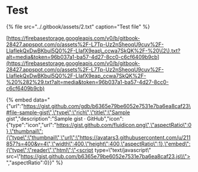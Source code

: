 # Test

{% file src="../.gitbook/assets/2.txt" caption="Test file" %}

[https://firebasestorage.googleapis.com/v0/b/gitbook-28427.appspot.com/o/assets%2F-L7Tp-Uz2nSheoqU9cuv%2F-LIafIekQxDwBKbul5Q0%2F-LIafX9eap\_ccwa7SkQK%2F-%20\(2\).txt?alt=media&token=96b037a1-ba57-4d27-8cc0-c6cf6409b9cb](https://firebasestorage.googleapis.com/v0/b/gitbook-28427.appspot.com/o/assets%2F-L7Tp-Uz2nSheoqU9cuv%2F-LIafIekQxDwBKbul5Q0%2F-LIafX9eap_ccwa7SkQK%2F-%20%282%29.txt?alt=media&token=96b037a1-ba57-4d27-8cc0-c6cf6409b9cb)

{% embed data="{\"url\":\"https://gist.github.com/gdb/b6365e79be6052e7531e7ba6ea8caf23\#file-sample-gist\",\"type\":\"rich\",\"title\":\"Sample gist\",\"description\":\"Sample gist · GitHub\",\"icon\":{\"type\":\"icon\",\"url\":\"https://gist.github.com/fluidicon.png\",\"aspectRatio\":0},\"thumbnail\":{\"type\":\"thumbnail\",\"url\":\"https://avatars3.githubusercontent.com/u/211857?s=400&v=4\",\"width\":400,\"height\":400,\"aspectRatio\":1},\"embed\":{\"type\":\"reader\",\"html\":\"<script type=\\\"text/javascript\\\" src=\\\"https://gist.github.com/b6365e79be6052e7531e7ba6ea8caf23.js\\\"></script>\",\"aspectRatio\":0}}" %}

